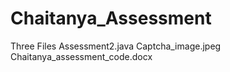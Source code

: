 # Chaitanya_Assessment
Three Files
Assessment2.java
Captcha_image.jpeg
Chaitanya_assessment_code.docx
